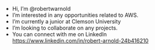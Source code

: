 - Hi, I’m @robertwarnold
- I’m interested in any opportunities related to AWS.
- I’m currently a junior at Clemson University
- I’m looking to collaborate on any projects.
- You can connect with me on LinkedIn https://www.linkedin.com/in/robert-arnold-24b416210
